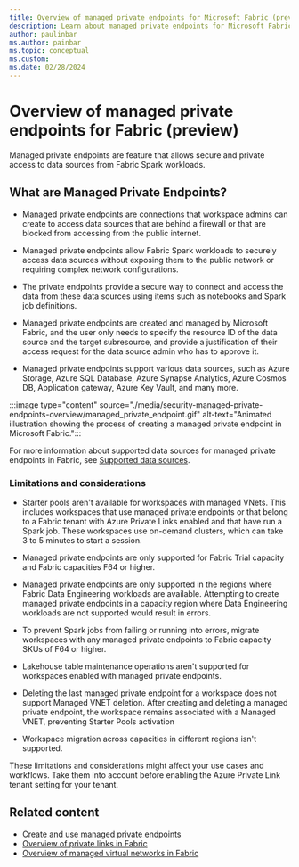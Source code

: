 ```yaml
---
title: Overview of managed private endpoints for Microsoft Fabric (preview)
description: Learn about managed private endpoints for Microsoft Fabric.
author: paulinbar
ms.author: painbar
ms.topic: conceptual
ms.custom:
ms.date: 02/28/2024
---
```


# Overview of managed private endpoints for Fabric (preview)

Managed private endpoints are feature that allows secure and private access to data sources from Fabric Spark workloads.

## What are Managed Private Endpoints?

* Managed private endpoints are connections that workspace admins can create to access data sources that are behind a firewall or that are blocked from accessing from the public internet.

* Managed private endpoints allow Fabric Spark workloads to securely access data sources without exposing them to the public network or requiring complex network configurations.

* The private endpoints provide a secure way to connect and access the data from these data sources using items such as notebooks and Spark job definitions. 

* Managed private endpoints are created and managed by Microsoft Fabric, and the user only needs to specify the resource ID of the data source and the target subresource, and provide a justification of their access request for the data source admin who has to approve it.

* Managed private endpoints support various data sources, such as Azure Storage, Azure SQL Database, Azure Synapse Analytics, Azure Cosmos DB, Application gateway, Azure Key Vault, and many more.

:::image type="content" source="./media/security-managed-private-endpoints-overview/managed_private_endpoint.gif" alt-text="Animated illustration showing the process of creating a managed private endpoint in Microsoft Fabric.":::

For more information about supported data sources for managed private endpoints in Fabric, see [Supported data sources](./security-managed-private-endpoints-create.md#supported-data-sources).

### Limitations and considerations

* Starter pools aren't available for workspaces with managed VNets. This includes workspaces that use managed private endpoints or that belong to a Fabric tenant with Azure Private Links enabled and that have run a Spark job. These workspaces use on-demand clusters, which can take 3 to 5 minutes to start a session.

* Managed private endpoints are only supported for Fabric Trial capacity and Fabric capacities F64 or higher.

* Managed private endpoints are only supported in the regions where Fabric Data Engineering workloads are available. Attempting to create managed private endpoints in a capacity region where Data Engineering workloads are not supported would result in errors.

* To prevent Spark jobs from failing or running into errors, migrate workspaces with any managed private endpoints to Fabric capacity SKUs of F64 or higher.

* Lakehouse table maintenance operations aren't supported for workspaces enabled with managed private endpoints.

* Deleting the last managed private endpoint for a workspace does not support Managed VNET deletion. After creating and deleting a managed private endpoint, the workspace remains associated with a Managed VNET, preventing Starter Pools activation

* Workspace migration across capacities in different regions isn't supported.

These limitations and considerations might affect your use cases and workflows. Take them into account before enabling the Azure Private Link tenant setting for your tenant.

## Related content

* [Create and use managed private endpoints](./security-managed-private-endpoints-create.md)
* [Overview of private links in Fabric](./security-private-links-overview.md)
* [Overview of managed virtual networks in Fabric](./security-managed-vnets-fabric-overview.md)
